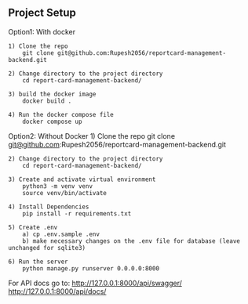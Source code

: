 ## Project Setup

Option1: With docker

    1) Clone the repo 
        git clone git@github.com:Rupesh2056/reportcard-management-backend.git

    2) Change directory to the project directory
        cd report-card-management-backend/

    3) build the docker image
        docker build .

    4) Run the docker compose file
        docker compose up

Option2: Without Docker
    1) Clone the repo 
        git clone git@github.com:Rupesh2056/reportcard-management-backend.git

    2) Change directory to the project directory
        cd report-card-management-backend/

    3) Create and activate virtual environment
        python3 -m venv venv
        source venv/bin/activate

    4) Install Dependencies
        pip install -r requirements.txt

    5) Create .env
        a) cp .env.sample .env
        b) make necessary changes on the .env file for database (leave unchanged for sqlite3)

    6) Run the server
        python manage.py runserver 0.0.0.0:8000



 For API docs go to:
    http://127.0.0.1:8000/api/swagger/
    http://127.0.0.1:8000/api/docs/
